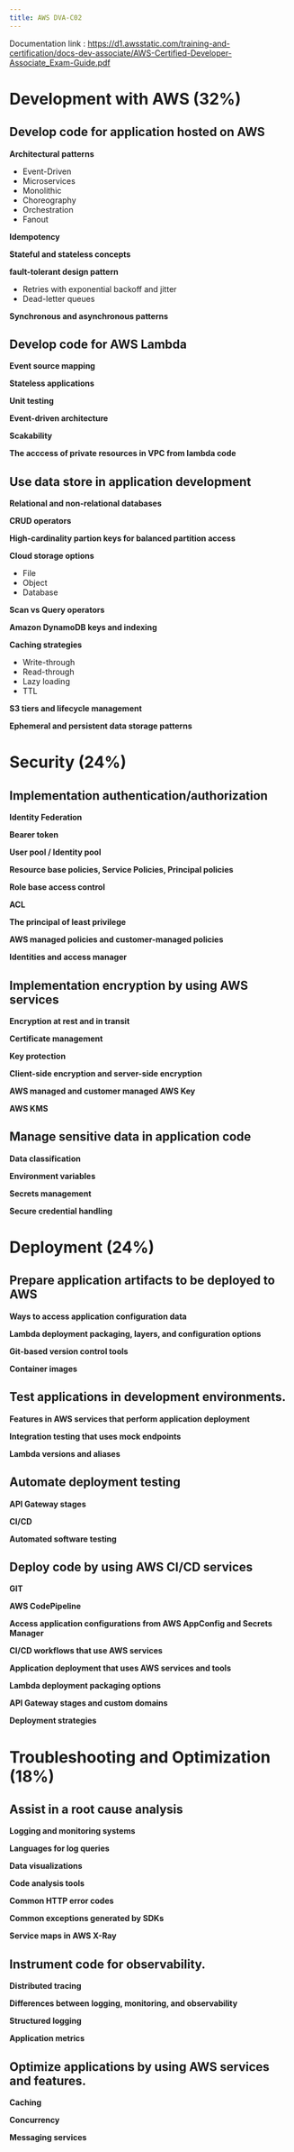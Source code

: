 ```yaml
---
title: AWS DVA-C02
---
```


Documentation link : https://d1.awsstatic.com/training-and-certification/docs-dev-associate/AWS-Certified-Developer-Associate_Exam-Guide.pdf

# Development with AWS (32%)

## Develop code for application hosted on AWS

**Architectural patterns**

- Event-Driven
- Microservices
- Monolithic
- Choreography
- Orchestration
- Fanout


**Idempotency**

**Stateful and stateless concepts**

**fault-tolerant design pattern**

- Retries with exponential backoff and jitter
- Dead-letter queues

**Synchronous and asynchronous patterns**

## Develop code for AWS Lambda

**Event source mapping**

**Stateless applications**

**Unit testing**

**Event-driven architecture**

**Scakability**

**The acccess of private resources in VPC from lambda code**

## Use data store in application development

**Relational and non-relational databases**

**CRUD operators**

**High-cardinality partion keys for balanced partition access**

**Cloud storage options**
- File
- Object
- Database

**Scan vs Query operators**

**Amazon DynamoDB keys and indexing**

**Caching strategies**
- Write-through
- Read-through
- Lazy loading
- TTL

**S3 tiers and lifecycle management**

**Ephemeral and persistent data storage patterns**


# Security (24%)

## Implementation authentication/authorization 

**Identity Federation**

**Bearer token**

**User pool / Identity pool**

**Resource base policies, Service Policies, Principal policies**

**Role base access control**

**ACL**

**The principal of least privilege**

**AWS managed policies and customer-managed policies**

**Identities and access manager**


## Implementation encryption by using AWS services

**Encryption at rest and in transit**

**Certificate management**

**Key protection**

**Client-side encryption and server-side encryption**

**AWS managed and customer managed AWS Key**

**AWS KMS**

## Manage sensitive data in application code

**Data classification**

**Environment variables**

**Secrets management**

**Secure credential handling**



# Deployment (24%)

## Prepare application artifacts to be deployed to AWS

**Ways to access application configuration data**

**Lambda deployment packaging, layers, and configuration options**

**Git-based version control tools**

**Container images**

## Test applications in development environments. 

**Features in AWS services that perform application deployment**

**Integration testing that uses mock endpoints**

**Lambda versions and aliases**

## Automate deployment testing

**API Gateway stages**

**CI/CD**

**Automated software testing**

## Deploy code by using AWS CI/CD services

**GIT**

**AWS CodePipeline**

**Access application configurations from AWS AppConfig and Secrets Manager**

**CI/CD workflows that use AWS services**

**Application deployment that uses AWS services and tools**

**Lambda deployment packaging options**

**API Gateway stages and custom domains**

**Deployment strategies**

# Troubleshooting and Optimization (18%)

## Assist in a root cause analysis

**Logging and monitoring systems**

**Languages for log queries**

**Data visualizations**

**Code analysis tools**

**Common HTTP error codes**

**Common exceptions generated by SDKs**

**Service maps in AWS X-Ray**

## Instrument code for observability.

**Distributed tracing**

**Differences between logging, monitoring, and observability**

**Structured logging**

**Application metrics**

## Optimize applications by using AWS services and features.
**Caching**

**Concurrency**

**Messaging services**
